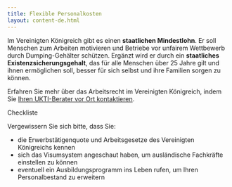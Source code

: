 ```yaml
---
title: Flexible Personalkosten
layout: content-de.html
---
```


Im Vereinigten Königreich gibt es einen **staatlichen Mindestlohn**. Er soll Menschen zum Arbeiten motivieren und Betriebe vor unfairem Wettbewerb durch Dumping-Gehälter schützen. Ergänzt wird er durch ein **staatliches Existenzsicherungsgehalt**, das für alle Menschen über 25 Jahre gilt und ihnen ermöglichen soll, besser für sich selbst und ihre Familien sorgen zu können.


Erfahren Sie mehr über das Arbeitsrecht im Vereinigten Königreich, indem Sie [Ihren UKTI-Berater vor Ort kontaktieren](https://www.contactus.ukti.gov.uk/enquiry/topic).  

Checkliste

Vergewissern Sie sich bitte, dass Sie:

-	die Erwerbstätigenquote und Arbeitsgesetze des Vereinigten Königreichs kennen
-	sich das Visumsystem angeschaut haben, um ausländische Fachkräfte einstellen zu können
-   eventuell ein Ausbildungsprogramm ins Leben rufen, um Ihren Personalbestand zu erweitern
